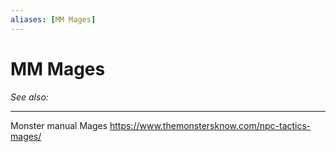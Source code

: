 ```yaml
---
aliases: [MM Mages]
---
```

# MM Mages
*See also:* 
___
Monster manual Mages
https://www.themonstersknow.com/npc-tactics-mages/